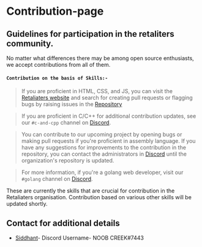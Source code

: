 # Contribution-page
## Guidelines for participation in the retaliters community.
No matter what differences there may be among open source enthusiasts, we accept contributions from all of them.

#### `Contribution on the basis of Skills:-`

>If you are proficient in HTML, CSS, and JS, you can visit the [Retaliaters website](https://retaliaters.vercel.app/) and search for creating pull requests or flagging bugs by raising issues in the [Repository](https://github.com/KCREEK/retaliaters)

>If you are proficient in C/C++ for additional contribution updates, see our `#c-and-cpp` channel on [Discord](https://discord.com/invite/8fRqcDb5Te).

>You can contribute to our upcoming project by opening bugs or making pull requests if you're proficient in assembly language. If you have any suggestions for improvements to the contribution in the repository, you can contact the administrators in [Discord](https://discord.com/invite/8fRqcDb5Te) until the organization's repository is updated.

>For more information, if you're a golang web developer, visit our `#golang` channel on [Discord](https://discord.com/invite/8fRqcDb5Te).

These are currently the skills that are crucial for contribution in the Retaliaters organisation. Contribution based on various other skills will be updated shortly.

## Contact for additional details
* [Siddhant](https://github.com/KCREEK)- Discord Username- NOOB CREEK#7443
